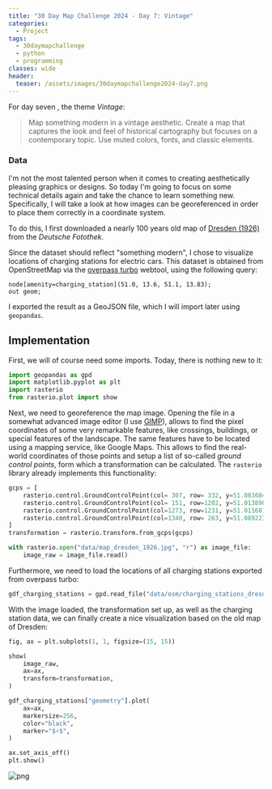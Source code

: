 ```yaml
---
title: "30 Day Map Challenge 2024 - Day 7: Vintage"
categories:
  - Project
tags:
  - 30daymapchallenge
  - python
  - programming
classes: wide
header:
  teaser: /assets/images/30daymapchallenge2024-day7.png
---
```


For day seven , the theme _Vintage_:
> Map something modern in a vintage aesthetic. Create a map that captures the look and feel of historical cartography but focuses on a contemporary topic. Use muted colors, fonts, and classic elements.

### Data
 
I'm not the most talented person when it comes to creating aesthetically pleasing graphics or designs.
So today I'm going to focus on some technical details again and take the chance to learn something new.
Specifically, I will take a look at how images can be georeferenced in order to place them correctly in a coordinate system.

To do this, I first downloaded a nearly 100 years old map of [Dresden (1926)](https://www.deutschefotothek.de/documents/obj/70302465/) from the _Deutsche Fotothek_.

Since the dataset should reflect "something modern", I chose to visualize locations of charging stations for electric cars.
This dataset is obtained from OpenStreetMap via the [overpass turbo](https://overpass-turbo.eu/) webtool, using the following query:
```
node[amenity=charging_station](51.0, 13.6, 51.1, 13.83);
out geom;
```

I exported the result as a GeoJSON file, which I will import later using `geopandas`.

## Implementation

First, we will of course need some imports.
Today, there is nothing new to it:


```python
import geopandas as gpd
import matplotlib.pyplot as plt
import rasterio
from rasterio.plot import show
```

Next, we need to georeference the map image.
Opening the file in a somewhat advanced image editor (I use [GIMP](https://www.gimp.org/)), allows to find the pixel coordinates of some very remarkable features, like crossings, buildings, or special features of the landscape.
The same features have to be located using a mapping service, like Google Maps.
This allows to find the real-world coordinates of those points and setup a list of so-called _ground control points_, form which a transformation can be calculated.
The `rasterio` library already implements this functionality:


```python
gcps = [
    rasterio.control.GroundControlPoint(col= 307, row= 332, y=51.08368419427998, x=13.686551101853567),
    rasterio.control.GroundControlPoint(col= 151, row=1202, y=51.01389086947117, x=13.665240136707837),
    rasterio.control.GroundControlPoint(col=1273, row=1231, y=51.01168185051654, x=13.808524372827599),
    rasterio.control.GroundControlPoint(col=1340, row= 263, y=51.08922315122832, x=13.818753999574017),
]
transformation = rasterio.transform.from_gcps(gcps)

with rasterio.open("data/map_dresden_1926.jpg", "r") as image_file:
    image_raw = image_file.read()
```

Furthermore, we need to load the locations of all charging stations exported from overpass turbo:


```python
gdf_charging_stations = gpd.read_file("data/osm/charging_stations_dresden.geojson")
```

With the image loaded, the transformation set up, as well as the charging station data, we can finally create a nice visualization based on the old map of Dresden:


```python
fig, ax = plt.subplots(1, 1, figsize=(15, 15))

show(
    image_raw,
    ax=ax,
    transform=transformation,
)

gdf_charging_stations["geometry"].plot(
    ax=ax,
    markersize=256,
    color="black",
    marker="$⚡$",
)

ax.set_axis_off()
plt.show()
```


    
![png](2024-11-07-30daymapchallenge-day07-vintage_files/2024-11-07-30daymapchallenge-day07-vintage_11_0.png)
    

